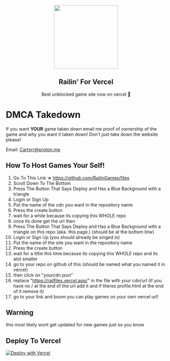 <p align="center">
<img style="height: 200px;" src="https://railingames.github.io/imgs/Logo.png">
</p>
<h2 align="center">Railin' For Vercel</h2>
<p align="center">Best unblocked game site now on vercel 🍕</p>

# DMCA Takedown 
 If you want **YOUR** game taken down email me proof of ownership of the game and why you want it taken down! Don't just take down the website please! 
 
 Email: [Cartxrr@proton.me](mailto:Cartxrr@proton.me) 

## How To Host Games Your Self!

1. Go To This Link => https://github.com/RailinGames/files 
2. Scroll Down To The Bottom
3. Press The Button That Says Deploy and Has a Blue Background with a triangle
4. Login or Sign Up
5. Put the name of the cdn you want in the repository name
6. Press the create button 
7. wait for a while because its copying this WHOLE repo
8. once its done get the url then
9. Press The Button That Says Deploy and Has a Blue Background with a triangle on this repo (aka. this page.) (should be at the bottom btw)
10. Login or Sign Up (you should already be singed in)
11. Put the name of the site you want in the repository name
12. Press the create button 
13. wait for a little this time because its copying this WHOLE repo and its alot smaller
14. go to your repo on github of this (should be named what you named it in vercel)
15. then click on "yourcdn.json"
16. replace "https://railfiles.vercel.app/" in the file with your cdn/url
(if you have no / at the end of the url add it and if theres profile.html at the end of it remove it) 
17. go to your link and boom you can play games on your own vercel url!

## Warning
this most likely wont get updated for new games just so you know

## Deploy To Vercel
[![Deploy with Vercel](https://vercel.com/button)](https://vercel.com/new/clone?repository-url=https%3A%2F%2Fgithub.com%2FRailinGames%2FRailin-For-Vercel&demo-title=Railin%20For%20Vercel&demo-description=yippie%20you%20made%20it%20far!)
